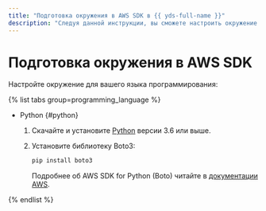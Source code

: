 ```yaml
---
title: "Подготовка окружения в AWS SDK в {{ yds-full-name }}"
description: "Следуя данной инструкции, вы сможете настроить окружение для вашего языка программирования." 
---
```


# Подготовка окружения в AWS SDK

Настройте окружение для вашего языка программирования:

{% list tabs group=programming_language %}

- Python {#python}

  1. Скачайте и установите [Python](https://www.python.org/downloads/) версии 3.6 или выше.
  1. Установите библиотеку Boto3:

     ```bash
     pip install boto3
     ```

     Подробнее об AWS SDK for Python (Boto) читайте в [документации AWS](https://aws.amazon.com/ru/sdk-for-python/).

{% endlist %}